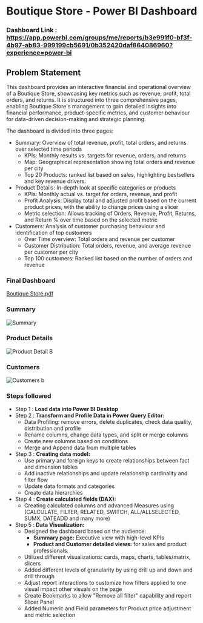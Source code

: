 # Boutique Store - Power BI Dashboard

### Dashboard Link : https://app.powerbi.com/groups/me/reports/b3e991f0-bf3f-4b97-ab83-999199cb5691/0b352420daf864086960?experience=power-bi


## Problem Statement

This dashboard provides an interactive financial and operational overview of a Boutique Store, showcasing key metrics such as revenue, profit, total orders, and returns. It is structured into three comprehensive pages, enabling Boutique Store's management to gain detailed insights into financial performance, product-specific metrics, and customer behaviour for data-driven decision-making and strategic planning.

The dashboard is divided into three pages:

- Summary: Overview of total revenue, profit, total orders, and returns over selected time periods
    - KPIs: Monthly results vs. targets for revenue, orders, and returns
    - Map: Geographical representation showing total orders and revenue per city
    - Top 20 Products: ranked list based on sales, highlighting bestsellers and key revenue drivers.
- Product Details: In-depth look at specific categories or products
    - KPIs: Monthly actual vs. target for orders, revenue, and profit
    - Profit Analysis: Display total and adjusted profit based on the current product prices, with the ability to change prices using a slicer
    - Metric selection: Allows tracking of Orders, Revenue, Profit, Returns, and Return % over time based on the selected metric
- Customers:  Analysis of customer purchasing behaviour and identification of top customers
    - Over Time overview: Total orders and revenue per customer
    - Customer Distribution: Total orders, revenue, and average revenue per customer per city
    - Top 100 customers: Ranked list based on the number of orders and revenue






### Final Dashboard
[Boutique Store.pdf](https://github.com/user-attachments/files/16180101/Boutique.Store.pdf)

### Summary
![Summary](https://github.com/user-attachments/assets/8c87c559-3ab2-4f0b-8b89-bc8bd583e34d)

### Product Details
![Product Detail B](https://github.com/user-attachments/assets/8ee62a4f-1fcd-4012-b2a0-dd9a503cc01a)

### Customers
![Customers b](https://github.com/user-attachments/assets/8f33e500-72e4-4cab-a10a-e29449b46292)

### Steps followed 
- Step 1 : **Load data into Power BI Desktop**
- Step 2 : **Transform and Profile Data in Power Query Editor:**
    -  Data Profiling: remove errors, delete duplicates, check data quality, distribution and profile
    -  Rename columns, change data types, and split or merge columns
    -  Create new columns based on conditions
    -  Merge and Append data from multiple tables
- Step 3 : **Creating data model:**
    - Use primary and foreign keys to create relationships between fact and dimension tables
    - Add inactive relationships and update relationship cardinality and filter flow
    - Update data formats and categories
    - Create data hierarchies
- Step 4 : **Create calculated fields (DAX):**
    - Creating calculated columns and advanced Measures using (CALCULATE, FILTER, RELATED, SWITCH, ALL/ALLSELECTED, SUMX, DATEADD and many more) 
- Step 5 : **Data Visualization:**
    - Designed the dashboard based on the audience:
        - **Summary page:** Executive view with high-level KPIs
        - **Product and Customer detailed views:** for sales and product professionals. 
    - Utilized different visualizations: cards, maps, charts, tables/matrix, slicers
    - Added different levels of granularity by using drill up and down and drill through
    - Adjust report interactions to customize how filters applied to one visual impact other visuals on the page
    - Create Bookmarks to allow "Remove all filter" capability and report Slicer Panel
    - Added Numeric and Field parameters for Product price adjustment and metric selection

